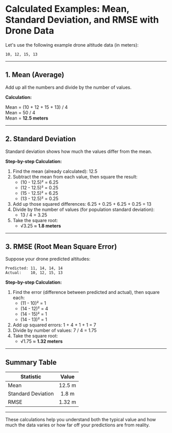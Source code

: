 # Calculated Examples: Mean, Standard Deviation, and RMSE with Drone Data

Let's use the following example drone altitude data (in meters):

```
10, 12, 15, 13
```

---

## 1. Mean (Average)

Add up all the numbers and divide by the number of values.

**Calculation:**

Mean = (10 + 12 + 15 + 13) / 4  
Mean = 50 / 4  
Mean = **12.5 meters**

---

## 2. Standard Deviation

Standard deviation shows how much the values differ from the mean.

**Step-by-step Calculation:**

1. Find the mean (already calculated): 12.5
2. Subtract the mean from each value, then square the result:
   - (10 - 12.5)² = 6.25
   - (12 - 12.5)² = 0.25
   - (15 - 12.5)² = 6.25
   - (13 - 12.5)² = 0.25
3. Add up those squared differences: 6.25 + 0.25 + 6.25 + 0.25 = 13
4. Divide by the number of values (for population standard deviation):
   - 13 / 4 = 3.25
5. Take the square root:
   - √3.25 ≈ **1.8 meters**

---

## 3. RMSE (Root Mean Square Error)

Suppose your drone predicted altitudes:

```
Predicted: 11, 14, 14, 14
Actual:    10, 12, 15, 13
```

**Step-by-step Calculation:**

1. Find the error (difference between predicted and actual), then square each:
   - (11 - 10)² = 1
   - (14 - 12)² = 4
   - (14 - 15)² = 1
   - (14 - 13)² = 1
2. Add up squared errors: 1 + 4 + 1 + 1 = 7
3. Divide by number of values: 7 / 4 = 1.75
4. Take the square root:
   - √1.75 ≈ **1.32 meters**

---

## Summary Table

| Statistic           | Value      |
|---------------------|:----------:|
| Mean                | 12.5 m     |
| Standard Deviation  | 1.8 m      |
| RMSE                | 1.32 m     |

---

These calculations help you understand both the typical value and how much the data varies or how far off your predictions are from reality.